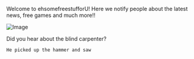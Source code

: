Welcome to ehsomefreestufforU! Here we notify people about the latest news, free games and much more!!




![Image](https://cdn.discordapp.com/attachments/873958810157473822/873967386934521896/unknown.png)


Did you hear about the blind carpenter?




``
He picked up the hammer and saw
``
